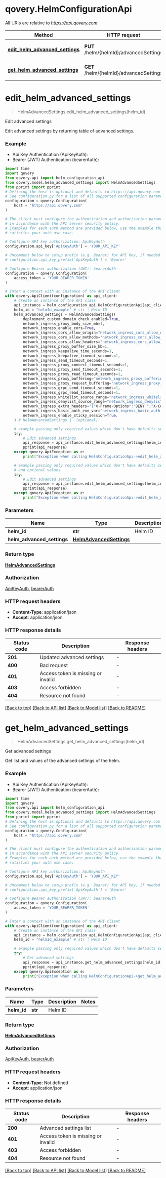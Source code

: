 # qovery.HelmConfigurationApi

All URIs are relative to *https://api.qovery.com*

Method | HTTP request | Description
------------- | ------------- | -------------
[**edit_helm_advanced_settings**](HelmConfigurationApi.md#edit_helm_advanced_settings) | **PUT** /helm/{helmId}/advancedSettings | Edit advanced settings
[**get_helm_advanced_settings**](HelmConfigurationApi.md#get_helm_advanced_settings) | **GET** /helm/{helmId}/advancedSettings | Get advanced settings


# **edit_helm_advanced_settings**
> HelmAdvancedSettings edit_helm_advanced_settings(helm_id)

Edit advanced settings

Edit advanced settings by returning table of advanced settings.

### Example

* Api Key Authentication (ApiKeyAuth):
* Bearer (JWT) Authentication (bearerAuth):

```python
import time
import qovery
from qovery.api import helm_configuration_api
from qovery.model.helm_advanced_settings import HelmAdvancedSettings
from pprint import pprint
# Defining the host is optional and defaults to https://api.qovery.com
# See configuration.py for a list of all supported configuration parameters.
configuration = qovery.Configuration(
    host = "https://api.qovery.com"
)

# The client must configure the authentication and authorization parameters
# in accordance with the API server security policy.
# Examples for each auth method are provided below, use the example that
# satisfies your auth use case.

# Configure API key authorization: ApiKeyAuth
configuration.api_key['ApiKeyAuth'] = 'YOUR_API_KEY'

# Uncomment below to setup prefix (e.g. Bearer) for API key, if needed
# configuration.api_key_prefix['ApiKeyAuth'] = 'Bearer'

# Configure Bearer authorization (JWT): bearerAuth
configuration = qovery.Configuration(
    access_token = 'YOUR_BEARER_TOKEN'
)

# Enter a context with an instance of the API client
with qovery.ApiClient(configuration) as api_client:
    # Create an instance of the API class
    api_instance = helm_configuration_api.HelmConfigurationApi(api_client)
    helm_id = "helmId_example" # str | Helm ID
    helm_advanced_settings = HelmAdvancedSettings(
        deployment_custom_domain_check_enabled=True,
        network_ingress_proxy_body_size_mb=1,
        network_ingress_enable_cors=True,
        network_ingress_cors_allow_origin="network_ingress_cors_allow_origin_example",
        network_ingress_cors_allow_methods="network_ingress_cors_allow_methods_example",
        network_ingress_cors_allow_headers="network_ingress_cors_allow_headers_example",
        network_ingress_proxy_buffer_size_kb=1,
        network_ingress_keepalive_time_seconds=1,
        network_ingress_keepalive_timeout_seconds=1,
        network_ingress_send_timeout_seconds=1,
        network_ingress_proxy_connect_timeout_seconds=1,
        network_ingress_proxy_send_timeout_seconds=1,
        network_ingress_proxy_read_timeout_seconds=1,
        network_ingress_proxy_buffering="network_ingress_proxy_buffering_example",
        network_ingress_proxy_request_buffering="network_ingress_proxy_request_buffering_example",
        network_ingress_grpc_send_timeout_seconds=1,
        network_ingress_grpc_read_timeout_seconds=1,
        network_ingress_whitelist_source_range="network_ingress_whitelist_source_range_example",
        network_ingress_denylist_source_range="network_ingress_denylist_source_range_example",
        network_ingress_extra_headers="{"X-Frame-Options":"DENY ","X-Content-Type-Options":"nosniff"}",
        network_ingress_basic_auth_env_var="network_ingress_basic_auth_env_var_example",
        network_ingress_enable_sticky_session=True,
    ) # HelmAdvancedSettings |  (optional)

    # example passing only required values which don't have defaults set
    try:
        # Edit advanced settings
        api_response = api_instance.edit_helm_advanced_settings(helm_id)
        pprint(api_response)
    except qovery.ApiException as e:
        print("Exception when calling HelmConfigurationApi->edit_helm_advanced_settings: %s\n" % e)

    # example passing only required values which don't have defaults set
    # and optional values
    try:
        # Edit advanced settings
        api_response = api_instance.edit_helm_advanced_settings(helm_id, helm_advanced_settings=helm_advanced_settings)
        pprint(api_response)
    except qovery.ApiException as e:
        print("Exception when calling HelmConfigurationApi->edit_helm_advanced_settings: %s\n" % e)
```


### Parameters

Name | Type | Description  | Notes
------------- | ------------- | ------------- | -------------
 **helm_id** | **str**| Helm ID |
 **helm_advanced_settings** | [**HelmAdvancedSettings**](HelmAdvancedSettings.md)|  | [optional]

### Return type

[**HelmAdvancedSettings**](HelmAdvancedSettings.md)

### Authorization

[ApiKeyAuth](../README.md#ApiKeyAuth), [bearerAuth](../README.md#bearerAuth)

### HTTP request headers

 - **Content-Type**: application/json
 - **Accept**: application/json


### HTTP response details

| Status code | Description | Response headers |
|-------------|-------------|------------------|
**201** | Updated advanced settings |  -  |
**400** | Bad request |  -  |
**401** | Access token is missing or invalid |  -  |
**403** | Access forbidden |  -  |
**404** | Resource not found |  -  |

[[Back to top]](#) [[Back to API list]](../README.md#documentation-for-api-endpoints) [[Back to Model list]](../README.md#documentation-for-models) [[Back to README]](../README.md)

# **get_helm_advanced_settings**
> HelmAdvancedSettings get_helm_advanced_settings(helm_id)

Get advanced settings

Get list and values of the advanced settings of the helm.

### Example

* Api Key Authentication (ApiKeyAuth):
* Bearer (JWT) Authentication (bearerAuth):

```python
import time
import qovery
from qovery.api import helm_configuration_api
from qovery.model.helm_advanced_settings import HelmAdvancedSettings
from pprint import pprint
# Defining the host is optional and defaults to https://api.qovery.com
# See configuration.py for a list of all supported configuration parameters.
configuration = qovery.Configuration(
    host = "https://api.qovery.com"
)

# The client must configure the authentication and authorization parameters
# in accordance with the API server security policy.
# Examples for each auth method are provided below, use the example that
# satisfies your auth use case.

# Configure API key authorization: ApiKeyAuth
configuration.api_key['ApiKeyAuth'] = 'YOUR_API_KEY'

# Uncomment below to setup prefix (e.g. Bearer) for API key, if needed
# configuration.api_key_prefix['ApiKeyAuth'] = 'Bearer'

# Configure Bearer authorization (JWT): bearerAuth
configuration = qovery.Configuration(
    access_token = 'YOUR_BEARER_TOKEN'
)

# Enter a context with an instance of the API client
with qovery.ApiClient(configuration) as api_client:
    # Create an instance of the API class
    api_instance = helm_configuration_api.HelmConfigurationApi(api_client)
    helm_id = "helmId_example" # str | Helm ID

    # example passing only required values which don't have defaults set
    try:
        # Get advanced settings
        api_response = api_instance.get_helm_advanced_settings(helm_id)
        pprint(api_response)
    except qovery.ApiException as e:
        print("Exception when calling HelmConfigurationApi->get_helm_advanced_settings: %s\n" % e)
```


### Parameters

Name | Type | Description  | Notes
------------- | ------------- | ------------- | -------------
 **helm_id** | **str**| Helm ID |

### Return type

[**HelmAdvancedSettings**](HelmAdvancedSettings.md)

### Authorization

[ApiKeyAuth](../README.md#ApiKeyAuth), [bearerAuth](../README.md#bearerAuth)

### HTTP request headers

 - **Content-Type**: Not defined
 - **Accept**: application/json


### HTTP response details

| Status code | Description | Response headers |
|-------------|-------------|------------------|
**200** | Advanced settings list |  -  |
**401** | Access token is missing or invalid |  -  |
**403** | Access forbidden |  -  |
**404** | Resource not found |  -  |

[[Back to top]](#) [[Back to API list]](../README.md#documentation-for-api-endpoints) [[Back to Model list]](../README.md#documentation-for-models) [[Back to README]](../README.md)

